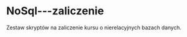 NoSql---zaliczenie
==================

Zestaw skryptów na zaliczenie kursu o nierelacyjnych bazach danych.